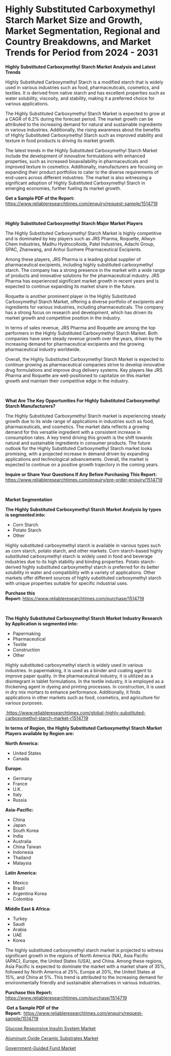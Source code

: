 <p><h1>Highly Substituted Carboxymethyl Starch Market Size and Growth, Market Segmentation, Regional and Country Breakdowns, and Market Trends for Period from 2024 -  2031</h1></p><p><strong>Highly Substituted Carboxymethyl Starch Market Analysis and Latest Trends</strong></p>
<p><p>Highly Substituted Carboxymethyl Starch is a modified starch that is widely used in various industries such as food, pharmaceuticals, cosmetics, and textiles. It is derived from native starch and has excellent properties such as water solubility, viscosity, and stability, making it a preferred choice for various applications.</p><p>The Highly Substituted Carboxymethyl Starch Market is expected to grow at a CAGR of 6.2% during the forecast period. The market growth can be attributed to the increasing demand for natural and sustainable ingredients in various industries. Additionally, the rising awareness about the benefits of Highly Substituted Carboxymethyl Starch such as improved stability and texture in food products is driving its market growth.</p><p>The latest trends in the Highly Substituted Carboxymethyl Starch Market include the development of innovative formulations with enhanced properties, such as increased bioavailability in pharmaceuticals and improved texture in cosmetics. Additionally, manufacturers are focusing on expanding their product portfolios to cater to the diverse requirements of end-users across different industries. The market is also witnessing a significant adoption of Highly Substituted Carboxymethyl Starch in emerging economies, further fueling its market growth.</p></p>
<p><strong>Get a Sample PDF of the Report:&nbsp;</strong> <a href="https://www.reliableresearchtimes.com/enquiry/request-sample/1514719">https://www.reliableresearchtimes.com/enquiry/request-sample/1514719</a></p>
<p>&nbsp;</p>
<p><strong>Highly Substituted Carboxymethyl Starch Major Market Players</strong></p>
<p><p>The Highly Substituted Carboxymethyl Starch Market is highly competitive and is dominated by key players such as JRS Pharma, Roquette, Allwyn Chem Industries, Madhu Hydrocolloids, Patel Industries, Adachi Group, SPAC, Zhanwang, and Anhui Sunhere Pharmaceutical Excipients.</p><p>Among these players, JRS Pharma is a leading global supplier of pharmaceutical excipients, including highly substituted carboxymethyl starch. The company has a strong presence in the market with a wide range of products and innovative solutions for the pharmaceutical industry. JRS Pharma has experienced significant market growth in recent years and is expected to continue expanding its market share in the future.</p><p>Roquette is another prominent player in the Highly Substituted Carboxymethyl Starch Market, offering a diverse portfolio of excipients and ingredients for various industries, including pharmaceuticals. The company has a strong focus on research and development, which has driven its market growth and competitive position in the industry.</p><p>In terms of sales revenue, JRS Pharma and Roquette are among the top performers in the Highly Substituted Carboxymethyl Starch Market. Both companies have seen steady revenue growth over the years, driven by the increasing demand for pharmaceutical excipients and the growing pharmaceutical industry worldwide.</p><p>Overall, the Highly Substituted Carboxymethyl Starch Market is expected to continue growing as pharmaceutical companies strive to develop innovative drug formulations and improve drug delivery systems. Key players like JRS Pharma and Roquette are well-positioned to capitalize on this market growth and maintain their competitive edge in the industry.</p></p>
<p>&nbsp;</p>
<p><strong>What Are The Key Opportunities For Highly Substituted Carboxymethyl Starch Manufacturers?</strong></p>
<p><p>The Highly Substituted Carboxymethyl Starch market is experiencing steady growth due to its wide range of applications in industries such as food, pharmaceuticals, and cosmetics. The market data reflects a growing demand for this versatile ingredient with a consistent increase in consumption rates. A key trend driving this growth is the shift towards natural and sustainable ingredients in consumer products. The future outlook for the Highly Substituted Carboxymethyl Starch market looks promising, with a projected increase in demand driven by expanding applications and technological advancements. Overall, the market is expected to continue on a positive growth trajectory in the coming years.</p></p>
<p><strong>Inquire or Share Your Questions If Any Before Purchasing This Report:</strong> <a href="https://www.reliableresearchtimes.com/enquiry/pre-order-enquiry/1514719">https://www.reliableresearchtimes.com/enquiry/pre-order-enquiry/1514719</a></p>
<p>&nbsp;</p>
<p><strong>Market Segmentation</strong></p>
<p><strong>The Highly Substituted Carboxymethyl Starch Market Analysis by types is segmented into:</strong></p>
<p><ul><li>Corn Starch</li><li>Potato Starch</li><li>Other</li></ul></p>
<p><p>Highly substituted carboxymethyl starch is available in various types such as corn starch, potato starch, and other markets. Corn starch-based highly substituted carboxymethyl starch is widely used in food and beverage industries due to its high stability and binding properties. Potato starch-derived highly substituted carboxymethyl starch is preferred for its better solubility in water and compatibility with a variety of applications. Other markets offer different sources of highly substituted carboxymethyl starch with unique properties suitable for specific industrial uses.</p></p>
<p><strong>Purchase this Report:&nbsp;</strong><a href="https://www.reliableresearchtimes.com/purchase/1514719">https://www.reliableresearchtimes.com/purchase/1514719</a></p>
<p>&nbsp;</p>
<p><strong>The Highly Substituted Carboxymethyl Starch Market Industry Research by Application is segmented into:</strong></p>
<p><ul><li>Papermaking</li><li>Pharmaceutical</li><li>Textile</li><li>Construction</li><li>Other</li></ul></p>
<p><p>Highly substituted carboxymethyl starch is widely used in various industries. In papermaking, it is used as a binder and coating agent to improve paper quality. In the pharmaceutical industry, it is utilized as a disintegrant in tablet formulations. In the textile industry, it is employed as a thickening agent in dyeing and printing processes. In construction, it is used in dry mix mortars to enhance performance. Additionally, it finds applications in other markets such as food, cosmetics, and agriculture for various purposes.</p></p>
<p><a href="https://www.reliableresearchtimes.com/global-highly-substituted-carboxymethyl-starch-market-r1514719">&nbsp;https://www.reliableresearchtimes.com/global-highly-substituted-carboxymethyl-starch-market-r1514719</a></p>
<p><strong>In terms of Region, the Highly Substituted Carboxymethyl Starch Market Players available by Region are:</strong></p>
<p>
    <p> <strong> North America: </strong>
        <ul>
            <li>United States</li>
            <li>Canada</li>
        </ul>
        </p> 
    <p> <strong> Europe: </strong>
        <ul>
            <li>Germany</li>
            <li>France</li>
            <li>U.K.</li>
            <li>Italy</li>
            <li>Russia</li>
        </ul>
        </p> 
    <p> <strong> Asia-Pacific: </strong>
        <ul>
            <li>China</li>
            <li>Japan</li>
            <li>South Korea</li>
            <li>India</li>
            <li>Australia</li>
            <li>China Taiwan</li>
            <li>Indonesia</li>
            <li>Thailand</li>
            <li>Malaysia</li>
        </ul>
        </p> 
    <p> <strong> Latin America: </strong>
        <ul>
            <li>Mexico</li>
            <li>Brazil</li>
            <li>Argentina Korea</li>
            <li>Colombia</li>
        </ul>
        </p> 
    <p> <strong> Middle East & Africa: </strong>
        <ul>
            <li>Turkey</li>
            <li>Saudi</li>
            <li>Arabia</li>
            <li>UAE</li>
            <li>Korea</li>
        </ul>
    </p>
    </p>
<p><p>The highly substituted carboxymethyl starch market is projected to witness significant growth in the regions of North America (NA), Asia Pacific (APAC), Europe, the United States (USA), and China. Among these regions, Asia Pacific is expected to dominate the market with a market share of 35%, followed by North America at 25%, Europe at 20%, the United States at 15%, and China at 5%. This trend is attributed to the increasing demand for environmentally friendly and sustainable alternatives in various industries.</p></p>
<p><strong>Purchase this Report: </strong><a href="https://www.reliableresearchtimes.com/purchase/1514719">https://www.reliableresearchtimes.com/purchase/1514719</a></p>
<p>&nbsp;<strong>Get a Sample PDF of the Report:&nbsp;&nbsp;</strong><a href="https://www.reliableresearchtimes.com/enquiry/request-sample/1514719">https://www.reliableresearchtimes.com/enquiry/request-sample/1514719</a></p>
<p><strong></strong></p>
<p><p><a href="https://medium.com/@lynnullrich1993/global-glucose-responsive-insulin-system-market-analysis-trends-forecasts-and-growth-8eee671fb952">Glucose Responsive Insulin System Market</a></p><p><a href="https://medium.com/@jhydehele7/aluminum-oxide-ceramic-substrates-market-forecast-global-market-trends-and-analysis-from-2024-to-4351adebb46a">Aluminum Oxide Ceramic Substrates Market</a></p><p><a href="https://github.com/ajohirul8010/Market-Research-Report-List-1/blob/main/government-guided-fund-market.md">Government-Guided Fund Market</a></p></p>